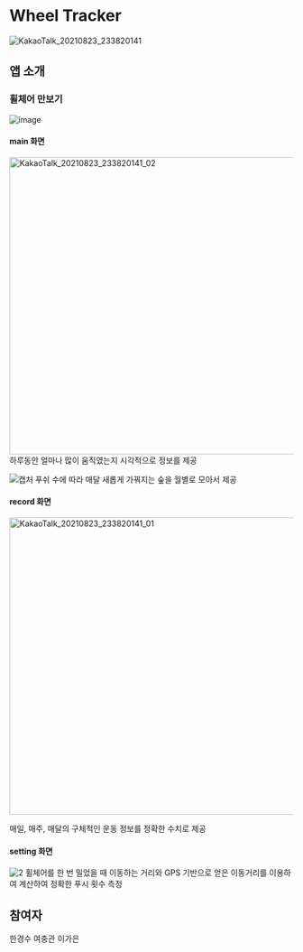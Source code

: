 # Wheel Tracker
![KakaoTalk_20210823_233820141](https://user-images.githubusercontent.com/55349655/130466710-7bfd6300-e26e-444d-918d-c8a19b330493.png)

## 앱 소개
### 휠체어 만보기
![image](https://user-images.githubusercontent.com/55349655/130468111-691bfcf0-7e38-4f04-801e-f419cc6c33da.png)

#### main 화면
<img width="527" alt="KakaoTalk_20210823_233820141_02" src="https://user-images.githubusercontent.com/55349655/130466995-6484cb1f-f0de-41a3-9a51-8c13ed6c655f.png">
하루동안 얼마나 많이 움직였는지 시각적으로 정보를 제공

![캡처](https://user-images.githubusercontent.com/55349655/130467470-52bb02ba-5703-46a0-b925-9388410fdd55.PNG)
푸쉬 수에 따라 매달 새롭게 가꿔지는 숲을 월별로 모아서 제공

#### record 화면
<img width="527" alt="KakaoTalk_20210823_233820141_01" src="https://user-images.githubusercontent.com/55349655/130466831-4760d372-c8dd-4eea-9a76-e7512ab3c332.png">

매일, 매주, 매달의 구체적인 운동 정보를 정확한 수치로 제공

#### setting 화면
![2](https://user-images.githubusercontent.com/55349655/130467954-15ba9af7-b340-4673-a6b2-ce41e7e95344.PNG)
휠체어를 한 번 밀었을 때 이동하는 거리와 GPS 기반으로 얻은 이동거리를 이용하여 계산하여 정확한 푸시 횟수 측정

## 참여자
한경수 여충관 이가은

